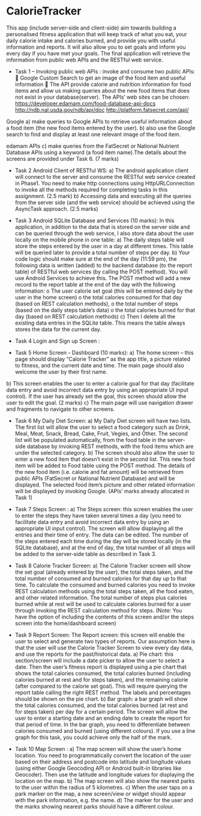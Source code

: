 # CalorieTracker
This app (include server-side and client-side) aim towards building a personalised fitness application
that will keep track of what you eat, your daily calorie intake and calories burned, and provide you with useful
information and reports. It will also allow you to set goals and inform you every day if you have met your
goals. The final application will retrieve the information from public web APIs and the RESTful web service.

* Task 1 – Invoking public web APIs :
invoke and consume two public APIs:
 Google Custom Search to get an image of the food item and useful information
 The API provide calorie and nutrition information for food items and allow us making queries about the new food items that does not exist in your database(server).
The APIs’ web sites can be chosen:
https://developer.edamam.com/food-database-api-docs
http://ndb.nal.usda.gov/ndb/api/doc
http://platform.fatsecret.com/api/

Google
a) make queries to Google APIs to retrieve useful information about a food item (the new food items entered by the user).
b) also use the Google search to find and display at least one relevant image of the food item.

edamam APIs
c) make queries from the FatSecret or National Nutrient Database APIs using a keyword (a food item name).The details about the screens are provided under Task 6. (7 marks)

* Task 2 Android Client of RESTful WS:
a) The android application client will connect to the server and consume the RESTful web service created in Phase1. You need to make http connections using HttpURLConnection to invoke all the methods required for completing tasks in this assignment. (2.5 mark)
b) Accessing data and executing all the queries from the server side (and the web service) should be achieved using the AsyncTask approach. (2.5 marks)

* Task 3 Android SQLite Database and Services (10 marks):
In this application, in addition to the data that is stored on the server side and can be queried through the web service, I also store data about the user locally on the mobile phone in one table:
a) The daily steps table will store the steps entered by the user in a day at different times. This table will be queried later to provide a total number of steps per day.
b) Your code logic should make sure at the end of the day (11:59 pm), the following data is written (added) to the backend database (to the report table) of RESTful web services (by calling the POST method). You will use Android Services to achieve this. The POST method will add a new record to the report table at the end of the day with the following information:
o The user calorie set goal (this will be entered daily by the user in the home screen)
o the total calories consumed for that day (based on REST calculation methods),
o the total number of steps (based on the daily steps table’s data)
o the total calories burned for that day (based on REST calculation methods)
c) Then I delete all the existing data entries in the SQLite table. This means the table always stores the data for the current day. 

* Task 4 Login and Sign up Screen :

* Task 5 Home Screen - Dashboard (10 marks):
a) The home screen – this page should display “Calorie Tracker” as the app title, a picture related to fitness, and the current date and time. The main page should also welcome the user by their first name.

b) This screen enables the user to enter a calorie goal for that day (facilitate data entry and avoid incorrect data entry by using an appropriate UI input control). If the user has already set the goal, this screen should allow the user to edit the goal. (2 marks)
c) The main page will use navigation drawer and fragments to navigate to other screens. 

* Task 6 My Daily Diet Screen:
a) My Daily Diet screen will have two lists. The first list will allow the user to select a food category such as Drink, Meal, Meat, Snack, Bread, Cake, Fruit, Vegies, and Other. The second list will be populated automatically, from the food table in the server-side database by invoking REST methods, with the food items which are under the selected category. 
b) The screen should also allow the user to enter a new food item that doesn’t exist in the second list. This new food item will be added to Food table using the POST method. 
The details of the new food item (i.e. calorie and fat amount) will be retrieved from public APIs (FatSecret or National Nutrient Database) and will be displayed. The selected food item’s picture and other related information will be displayed by invoking Google. (APIs’ marks already allocated in Task 1)

* Task 7 Steps Screen :
a) The Steps screen: this screen enables the user to enter the steps they have taken several times a day (you need to facilitate data entry and avoid incorrect data entry by using an appropriate UI input control). The screen will allow displaying all the entries and their time of entry. The data can be edited. 
The number of the steps entered each time during the day will be stored locally (in the SQLite database), and at the end of day, the total number of all steps will be added to the server-side table as described in Task 3.

* Task 8 Calorie Tracker Screen:
a) The Calorie Tracker screen will show the set goal (already entered by the user), the total steps taken, and the total number of consumed and burned calories for that day up to that time. To calculate the consumed and burned calories you need to invoke REST calculation methods using the total steps taken, all the food eaten, and other related information. The total number of steps plus calories burned while at rest will be used to calculate calories burned for a user through invoking the REST calculation method for steps. (Note: You have the option of including the contents of this screen and/or the steps screen into the home/dashboard screen)

* Task 9 Report Screen:
The Report screen: this screen will enable the user to select and generate two types of reports. Our assumption here is that the user will use the Calorie Tracker Screen to view every day data, and use the reports for the past/historical data.
a) Pie chart: this section/screen will include a date picker to allow the user to select a date. Then the user’s fitness report is displayed using a pie chart that shows the total calories consumed, the total calories burned (including calories burned at rest and for steps taken), and the remaining calorie (after compared to the calorie set goal). This will require querying the report table calling the right REST method. The labels and percentages should be shown on the pie chart.
b) Bar graph: a bar graph will show the total calories consumed, and the total calories burned (at rest and for steps taken) per day for a certain period. The screen will allow the user to enter a starting date and an ending date to create the report for that period of time. In the bar graph, you need to differentiate between calories consumed and burned (using different colours). If you use a line graph for this task, you could achieve only the half of the mark.

* Task 10 Map Screen :
a) The map screen will show the user’s home location. You need to programmatically convert the location of the user based on their address and postcode into latitude and longitude values (using either Google Geocoding API or Android built-in libraries like Geocoder). Then use the latitude and longitude values for displaying the location on the map. 
b) The map screen will also show the nearest parks to the user within the radius of 5 kilometres.
c) When the user taps on a park marker on the map, a new screen/view or widget should appear with the park information, e.g. the name. 
d) The marker for the user and the marks showing nearest parks should have a different colour.
